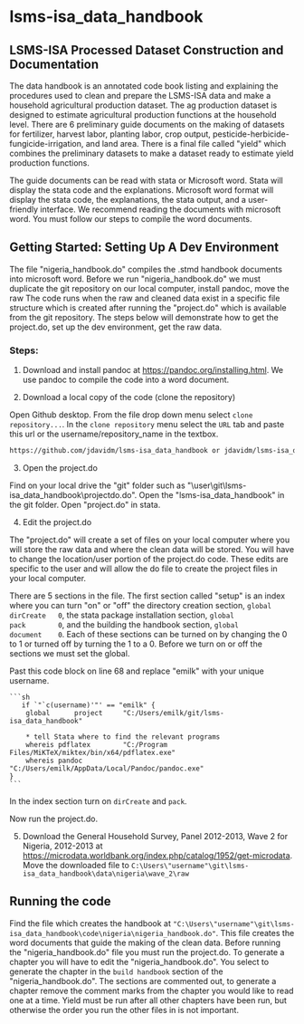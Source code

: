 # lsms-isa_data_handbook
## LSMS-ISA Processed Dataset Construction and Documentation

The data handbook is an annotated code book listing and explaining the procedures used to clean and prepare the LSMS-ISA data and make a household agricultural production dataset. The ag production dataset is designed to estimate agricultural production functions at the household level. There are 6 preliminary guide documents on the making of datasets for fertilizer, harvest labor, planting labor, crop output, pesticide-herbicide-fungicide-irrigation, and land area. There is a final file called "yield" which combines the preliminary datasets to make a dataset ready to estimate yield production functions.

The guide documents can be read with stata or Microsoft word. Stata will display the stata code and the explanations. Microsoft word format will display the stata code, the explanations, the stata output, and a user-friendly interface. We recommend reading the documents with microsoft word. You must follow our steps to compile the word documents.

##  Getting Started: Setting Up A Dev Environment

The file "nigeria_handbook.do" compiles the .stmd handbook documents into microsoft word. Before we run "nigeria_handbook.do" we must duplicate the git repository on our local computer, install pandoc, move the raw The code runs when the raw and cleaned data exist in a specific file structure which is created after running the "project.do" which is available from the git repository. The steps below will demonstrate how to get the project.do, set up the dev environment, get the raw data.

### Steps:

1. Download and install pandoc at https://pandoc.org/installing.html. We use pandoc to compile the code into a word document.

2. Download a local copy of the code (clone the repository)
   
  Open Github desktop. From the file drop down menu select `clone repository...`. In the `clone repository` menu select the `URL` tab and paste this url or the username/repository_name in the textbox.
  
   ```sh 
  https://github.com/jdavidm/lsms-isa_data_handbook or jdavidm/lsms-isa_data_handbook
   ```
 3. Open the project.do
 
   Find on your local drive the "git" folder such as "\user\git\lsms-isa_data_handbook\projectdo.do". Open the "lsms-isa_data_handbook" in the git folder. Open "project.do" in stata.
   
 4. Edit the project.do
 
   The "project.do" will create a set of files on your local computer where you will store the raw data and where the clean data will be stored. You will have to change the location/user portion of the project.do code. These edits are specific to the user and will allow the do file to create the project files in your local computer.
   
   There are 5 sections in the file. The first section called "setup" is an index where you can turn "on" or "off" the directory creation section, `global 			dirCreate	0`,
the stata package installation section, `global 			pack 		0`, and the building the handbook section, `global			document	0`. Each of these sections can be turned on by changing the 0 to 1 or turned off by turning the 1 to a 0. Before we turn on or off the sections we must set the global.

   Past this code block on line 68 and replace "emilk" with your unique username.
   
    ```sh
       if `"`c(username)'"' == "emilk" {	
        global 		project  	"C:/Users/emilk/git/lsms-isa_data_handbook"	
		
		* tell Stata where to find the relevant programs
		whereis pdflatex 		"C:/Program Files/MiKTeX/miktex/bin/x64/pdflatex.exe"
		whereis pandoc 			"C:/Users/emilk/AppData/Local/Pandoc/pandoc.exe"
    }
    ```
 
   In the index section turn on `dirCreate` and `pack`.
   
   Now run the project.do.
   
 5. Download the General Household Survey, Panel 2012-2013, Wave 2 for Nigeria, 2012-2013 at https://microdata.worldbank.org/index.php/catalog/1952/get-microdata. Move the downloaded file to `C:\Users\"username"\git\lsms-isa_data_handbook\data\nigeria\wave_2\raw`

## Running the code

   Find the file which creates the handbook at `"C:\Users\"username"\git\lsms-isa_data_handbook\code\nigeria\nigeria_handbook.do"`. This file creates the word documents that guide the making of the clean data. Before running the "nigeria_handbook.do" file you must run the project.do. To generate a chapter you will have to edit the "nigeria_handbook.do". You select to generate the chapter in the `build handbook` section of the "nigeria_handbook.do". The sections are commented out, to generate a chapter remove the comment marks from the chapter you would like to read one at a time. Yield must be run after all other chapters have been run, but otherwise the order you run the other files in is not important.
